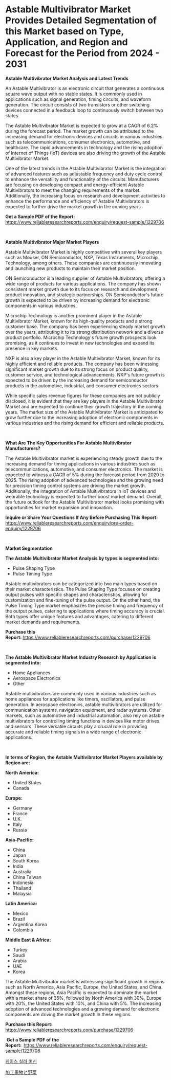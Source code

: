 <p><h1>Astable Multivibrator Market Provides Detailed Segmentation of this Market based on Type, Application, and Region and Forecast for the Period from 2024 - 2031</h1></p><p><strong>Astable Multivibrator Market Analysis and Latest Trends</strong></p>
<p><p>An Astable Multivibrator is an electronic circuit that generates a continuous square wave output with no stable states. It is commonly used in applications such as signal generation, timing circuits, and waveform generation. The circuit consists of two transistors or other switching devices connected in a feedback loop to continuously switch between two states.</p><p>The Astable Multivibrator Market is expected to grow at a CAGR of 6.2% during the forecast period. The market growth can be attributed to the increasing demand for electronic devices and circuits in various industries such as telecommunications, consumer electronics, automotive, and healthcare. The rapid advancements in technology and the rising adoption of Internet of Things (IoT) devices are also driving the growth of the Astable Multivibrator Market.</p><p>One of the latest trends in the Astable Multivibrator Market is the integration of advanced features such as adjustable frequency and duty cycle control to enhance the versatility and functionality of the circuits. Manufacturers are focusing on developing compact and energy-efficient Astable Multivibrators to meet the changing requirements of the market. Additionally, the increasing focus on research and development activities to enhance the performance and efficiency of Astable Multivibrators is expected to further drive the market growth in the coming years.</p></p>
<p><strong>Get a Sample PDF of the Report:&nbsp;</strong> <a href="https://www.reliableresearchreports.com/enquiry/request-sample/1229706">https://www.reliableresearchreports.com/enquiry/request-sample/1229706</a></p>
<p>&nbsp;</p>
<p><strong>Astable Multivibrator Major Market Players</strong></p>
<p><p>Astable Multivibrator Market is highly competitive with several key players such as Mouser, ON Semiconductor, NXP, Texas Instruments, Microchip Technology, among others. These companies are continuously innovating and launching new products to maintain their market position.</p><p>ON Semiconductor is a leading supplier of Astable Multivibrators, offering a wide range of products for various applications. The company has shown consistent market growth due to its focus on research and development, product innovation, and strategic partnerships. ON Semiconductor's future growth is expected to be driven by increasing demand for electronic components in various industries.</p><p>Microchip Technology is another prominent player in the Astable Multivibrator Market, known for its high-quality products and a strong customer base. The company has been experiencing steady market growth over the years, attributing it to its strong distribution network and a diverse product portfolio. Microchip Technology's future growth prospects look promising, as it continues to invest in new technologies and expand its presence in key markets.</p><p>NXP is also a key player in the Astable Multivibrator Market, known for its highly efficient and reliable products. The company has been witnessing significant market growth due to its strong focus on product quality, customer service, and technological advancements. NXP's future growth is expected to be driven by the increasing demand for semiconductor products in the automotive, industrial, and consumer electronics sectors.</p><p>While specific sales revenue figures for these companies are not publicly disclosed, it is evident that they are key players in the Astable Multivibrator Market and are expected to continue their growth trajectory in the coming years. The market size of the Astable Multivibrator Market is anticipated to grow further due to the increasing adoption of electronic components in various industries and the rising demand for efficient and reliable products.</p></p>
<p>&nbsp;</p>
<p><strong>What Are The Key Opportunities For Astable Multivibrator Manufacturers?</strong></p>
<p><p>The Astable Multivibrator market is experiencing steady growth due to the increasing demand for timing applications in various industries such as telecommunications, automotive, and consumer electronics. The market is expected to witness a CAGR of 5% during the forecast period from 2020 to 2025. The rising adoption of advanced technologies and the growing need for precision timing control systems are driving the market growth. Additionally, the integration of Astable Multivibrators in IoT devices and wearable technology is expected to further boost market demand. Overall, the future outlook for the Astable Multivibrator market looks promising with opportunities for market expansion and innovation.</p></p>
<p><strong>Inquire or Share Your Questions If Any Before Purchasing This Report:</strong> <a href="https://www.reliableresearchreports.com/enquiry/pre-order-enquiry/1229706">https://www.reliableresearchreports.com/enquiry/pre-order-enquiry/1229706</a></p>
<p>&nbsp;</p>
<p><strong>Market Segmentation</strong></p>
<p><strong>The Astable Multivibrator Market Analysis by types is segmented into:</strong></p>
<p><ul><li>Pulse Shaping Type</li><li>Pulse Timing Type</li></ul></p>
<p><p>Astable multivibrators can be categorized into two main types based on their market characteristics. The Pulse Shaping Type focuses on creating output pulses with specific shapes and characteristics, allowing for customization and fine-tuning of the pulse output. On the other hand, the Pulse Timing Type market emphasizes the precise timing and frequency of the output pulses, catering to applications where timing accuracy is crucial. Both types offer unique features and advantages, catering to different market demands and requirements.</p></p>
<p><strong>Purchase this Report:&nbsp;</strong><a href="https://www.reliableresearchreports.com/purchase/1229706">https://www.reliableresearchreports.com/purchase/1229706</a></p>
<p>&nbsp;</p>
<p><strong>The Astable Multivibrator Market Industry Research by Application is segmented into:</strong></p>
<p><ul><li>Home Appliances</li><li>Aerospace Electronics</li><li>Other</li></ul></p>
<p><p>Astable multivibrators are commonly used in various industries such as home appliances for applications like timers, oscillators, and pulse generation. In aerospace electronics, astable multivibrators are utilized for communication systems, navigation equipment, and radar systems. Other markets, such as automotive and industrial automation, also rely on astable multivibrators for controlling timing functions in devices like motor drives and sensors. These versatile circuits play a crucial role in providing accurate and reliable timing signals in a wide range of electronic applications.</p></p>
<p>&nbsp;</p>
<p><strong>In terms of Region, the Astable Multivibrator Market Players available by Region are:</strong></p>
<p>
    <p> <strong> North America: </strong>
        <ul>
            <li>United States</li>
            <li>Canada</li>
        </ul>
        </p> 
    <p> <strong> Europe: </strong>
        <ul>
            <li>Germany</li>
            <li>France</li>
            <li>U.K.</li>
            <li>Italy</li>
            <li>Russia</li>
        </ul>
        </p> 
    <p> <strong> Asia-Pacific: </strong>
        <ul>
            <li>China</li>
            <li>Japan</li>
            <li>South Korea</li>
            <li>India</li>
            <li>Australia</li>
            <li>China Taiwan</li>
            <li>Indonesia</li>
            <li>Thailand</li>
            <li>Malaysia</li>
        </ul>
        </p> 
    <p> <strong> Latin America: </strong>
        <ul>
            <li>Mexico</li>
            <li>Brazil</li>
            <li>Argentina Korea</li>
            <li>Colombia</li>
        </ul>
        </p> 
    <p> <strong> Middle East & Africa: </strong>
        <ul>
            <li>Turkey</li>
            <li>Saudi</li>
            <li>Arabia</li>
            <li>UAE</li>
            <li>Korea</li>
        </ul>
    </p>
    </p>
<p><p>The Astable Multivibrator market is witnessing significant growth in regions such as North America, Asia Pacific, Europe, the United States, and China. Amongst these regions, Asia Pacific is expected to dominate the market with a market share of 35%, followed by North America with 30%, Europe with 20%, the United States with 10%, and China with 5%. The increasing adoption of advanced technologies and a growing demand for electronic components are driving the market growth in these regions.</p></p>
<p><strong>Purchase this Report: </strong><a href="https://www.reliableresearchreports.com/purchase/1229706">https://www.reliableresearchreports.com/purchase/1229706</a></p>
<p>&nbsp;<strong>Get a Sample PDF of the Report:&nbsp;&nbsp;</strong><a href="https://www.reliableresearchreports.com/enquiry/request-sample/1229706">https://www.reliableresearchreports.com/enquiry/request-sample/1229706</a></p>
<p><strong></strong></p>
<p><p><a href="https://github.com/xvz497517413/Market-Research-Report-List-1/blob/main/67533449091.md">케이스 실러 머신</a></p><p><a href="https://github.com/ksxzwxabcuynh011/Market-Research-Report-List-1/blob/main/78398739758.md">加工果物と野菜</a></p></p>